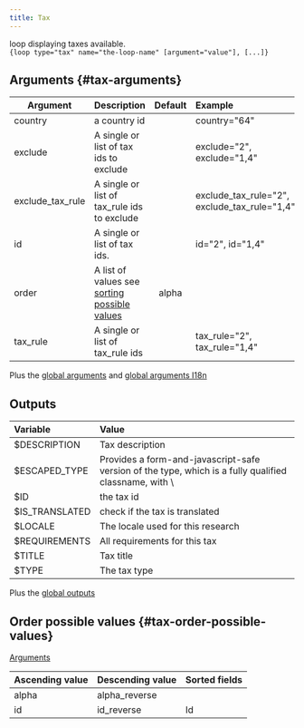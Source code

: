```yaml
---
title: Tax
---
```


loop displaying taxes available.  
`{loop type="tax" name="the-loop-name" [argument="value"], [...]}`

## Arguments {#tax-arguments}

| Argument         | Description                                                                | Default | Example                                      |
|------------------|:---------------------------------------------------------------------------|:-------:|:---------------------------------------------|
| country          | a country id                                                               |        | country="64"                                  |
| exclude          | A single or list of tax ids to exclude                                     |        | exclude="2", exclude="1,4"                    |
| exclude_tax_rule | A single or list of tax_rule ids to exclude                                |        | exclude_tax_rule="2", exclude_tax_rule="1,4"  |
| id               | A single or list of tax ids.                                               |        | id="2", id="1,4"                              |
| order            | A list of values see [sorting possible values](#tax-order-possible-values) | alpha  |                                               |
| tax_rule         | A single or list of tax_rule ids                                           |        | tax_rule="2", tax_rule="1,4"                  |

Plus the [global arguments](./global_arguments) and [global arguments I18n](./global_arguments_I18n)  

## Outputs

| Variable       | Value                                                                                                 |
|:---------------|:------------------------------------------------------------------------------------------------------|
| $DESCRIPTION   | Tax description                                                                                       |
| $ESCAPED_TYPE  | Provides a form-and-javascript-safe version of the type, which is a fully qualified classname, with \ |
| $ID            | the tax id                                                                                            |
| $IS_TRANSLATED | check if the tax is translated                                                                        |
| $LOCALE        | The locale used for this research                                                                     |
| $REQUIREMENTS  | All requirements for this tax                                                                         |
| $TITLE         | Tax title                                                                                             |
| $TYPE          | The tax type                                                                                          |

Plus the [global outputs](./global_outputs)

## Order possible values {#tax-order-possible-values}

[Arguments](#tax-arguments)

| Ascending value | Descending value | Sorted fields                                                             |
|-----------------|------------------|:--------------------------------------------------------------------------|
| alpha           | alpha_reverse    |                                                                           |
| id              | id_reverse       | Id                                                                        |
